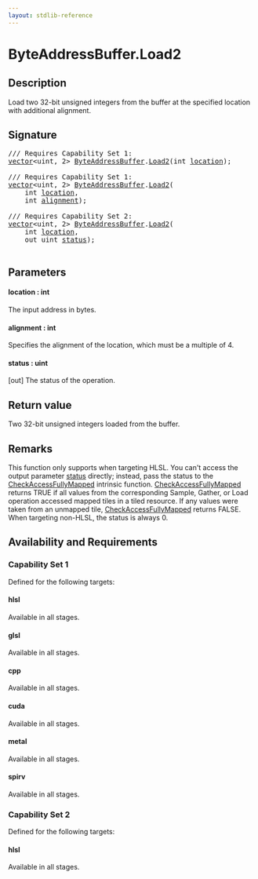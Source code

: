```yaml
---
layout: stdlib-reference
---
```


# ByteAddressBuffer\.Load2

## Description

Load two 32-bit unsigned integers from the buffer at the specified location
with additional alignment.



## Signature 

<pre>
/// Requires Capability Set 1:
<a href="../../vector/index.html" class="code_type">vector</a>&lt;<span class="code_keyword">uint</span>, 2&gt; <a href="../index.html" class="code_type">ByteAddressBuffer</a>.<a href=".html">Load2</a>(<span class="code_keyword">int</span> <a href=".html#decl-location" class="code_param">location</a>);

/// Requires Capability Set 1:
<a href="../../vector/index.html" class="code_type">vector</a>&lt;<span class="code_keyword">uint</span>, 2&gt; <a href="../index.html" class="code_type">ByteAddressBuffer</a>.<a href=".html">Load2</a>(
    <span class="code_keyword">int</span> <a href=".html#decl-location" class="code_param">location</a>,
    <span class="code_keyword">int</span> <a href=".html#decl-alignment" class="code_param">alignment</a>);

/// Requires Capability Set 2:
<a href="../../vector/index.html" class="code_type">vector</a>&lt;<span class="code_keyword">uint</span>, 2&gt; <a href="../index.html" class="code_type">ByteAddressBuffer</a>.<a href=".html">Load2</a>(
    <span class="code_keyword">int</span> <a href=".html#decl-location" class="code_param">location</a>,
    <span class="code_keyword">out</span> <span class="code_keyword">uint</span> <a href=".html#decl-status" class="code_param">status</a>);

</pre>

## Parameters

####  <a id="decl-location"></a>location  : int
The input address in bytes.

####  <a id="decl-alignment"></a>alignment  : int
Specifies the alignment of the location, which must be a multiple of 4.

####  <a id="decl-status"></a>status  : uint
\[out\] The status of the operation.


## Return value
Two 32-bit unsigned integers loaded from the buffer.


## Remarks

This function only supports when targeting HLSL.
You can't access the output parameter <span class='code'><a href=".html#decl-status" class="code_param">status</a></span> directly; instead,
pass the status to the <span class='code'><a href="../../../global-decls/checkaccessfullymapped-05bg.html">CheckAccessFullyMapped</a></span> intrinsic function.
<span class='code'><a href="../../../global-decls/checkaccessfullymapped-05bg.html">CheckAccessFullyMapped</a></span> returns TRUE if all values from the corresponding Sample,
Gather, or Load operation accessed mapped tiles in a tiled resource.
If any values were taken from an unmapped tile, <span class='code'><a href="../../../global-decls/checkaccessfullymapped-05bg.html">CheckAccessFullyMapped</a></span> returns FALSE.
When targeting non-HLSL, the status is always 0.


## Availability and Requirements

### Capability Set 1

Defined for the following targets:

#### hlsl
Available in all stages.

#### glsl
Available in all stages.

#### cpp
Available in all stages.

#### cuda
Available in all stages.

#### metal
Available in all stages.

#### spirv
Available in all stages.


### Capability Set 2

Defined for the following targets:

#### hlsl
Available in all stages.



